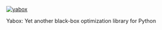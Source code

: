 [![yabox](../master/docs/images/yabox.png?raw=true)](https://github.com/pablormier/yabox)

Yabox: Yet another black-box optimization library for Python
